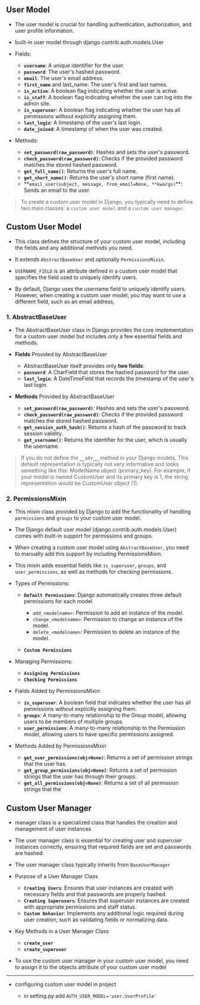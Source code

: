 ## User Model

- The user model is crucial for handling authentication, authorization, and user profile information.

- built-in user model through django.contrib.auth.models.User

- Fields:

  - **`username`**: A unique identifier for the user.
  - **`password`**: The user's hashed password.
  - **`email`**: The user's email address.
  - **`first_name`** and last_name: The user's first and last names.
  - **`is_active`**: A boolean flag indicating whether the user is active.
  - **`is_staff`**: A boolean flag indicating whether the user can log into the admin site.
  - **`is_superuser`**: A boolean flag indicating whether the user has all permissions without explicitly assigning them.
  - **`last_login`**: A timestamp of the user's last login.
  - **`date_joined`**: A timestamp of when the user was created.

- Methods:

  - **`set_password(raw_password)`**: Hashes and sets the user's password.
  - **`check_password(raw_password)`**: Checks if the provided password matches the stored hashed password.
  - **`get_full_name()`**: Returns the user's full name.
  - **`get_short_name()`**: Returns the user's short name (first name).
  - **`email_user(subject, message, from_email=None, **kwargs)`\*\*: Sends an email to the user.

> To create a custom user model in Django, you typically need to define two main classes: a `custom user model` and a `custom user manager`.

## Custom User Model

- This class defines the structure of your custom user model, including the fields and any additional methods you need.
- It extends `AbstractBaseUser` and optionally `PermissionsMixin`.

- `USERNAME_FIELD` is an attribute defined in a custom user model that specifies the field used to uniquely identify users.
- By default, Django uses the username field to uniquely identify users. However, when creating a custom user model, you may want to use a different field, such as an email address,

### 1. AbstractBaseUser

- The AbstractBaseUser class in Django provides the core implementation for a custom user model but includes only a few essential fields and methods.

- **Fields** Provided by AbstractBaseUser

  - AbstractBaseUser itself provides only **two fields**:
  - **`password`**: A CharField that stores the hashed password for the user.
  - **`last_login`**: A DateTimeField that records the timestamp of the user's last login.

- **Methods** Provided by AbstractBaseUser

  - **`set_password(raw_password)`**: Hashes and sets the user's password.
  - **`check_password(raw_password)`**: Checks if the provided password matches the stored hashed password.
  - **`get_session_auth_hash()`**: Returns a hash of the password to track session validity.
  - **`get_username()`**: Returns the identifier for the user, which is usually the username.

> If you do not define the **`__str__`** method in your Django models, This default representation is typically not very informative and looks something like this: ModelName object (primary_key). For example, if your model is named CustomUser and its primary key is 1, the string representation would be CustomUser object (1).

### 2. PermissionsMixin

- This mixin class provided by Django to add the functionality of handling `permissions` and `groups` to your custom user model.

- The Django default user model (django.contrib.auth.models.User) comes with built-in support for permissions and groups.

- When creating a custom user model using `AbstractBaseUser`, you need to manually add this support by including PermissionsMixin.

- This mixin adds essential fields like `is_superuser`, `groups`, and `user_permissions`, as well as methods for checking permissions.

- Types of Permissions:

  - **`Default Permissions`**: Django automatically creates three default permissions for each model

    - `add_<modelname>`: Permission to add an instance of the model.
    - `change_<modelname>`: Permission to change an instance of the model.
    - `delete_<modelname>`: Permission to delete an instance of the model.

  - **`Custom Permissions`**

- Managing Permissions:

  - **`Assigning Permissions`**
  - **`Checking Permissions`**

- Fields Added by PermissionsMixin:

  - **`is_superuser`**: A boolean field that indicates whether the user has all permissions without explicitly assigning them.
  - **`groups`**: A many-to-many relationship to the Group model, allowing users to be members of multiple groups.
  - **`user_permissions`**: A many-to-many relationship to the Permission model, allowing users to have specific permissions assigned.

- Methods Added by PermissionsMixin
  - **`get_user_permissions(obj=None)`**: Returns a set of permission strings that the user has.
  - **`get_group_permissions(obj=None)`**: Returns a set of permission strings that the user has through their groups.
  - **`get_all_permissions(obj=None)`**: Returns a set of all permission strings that the

## Custom User Manager

- manager class is a specialized class that handles the creation and management of user instances

- The user manager class is essential for creating user and superuser instances correctly, ensuring that required fields are set and passwords are hashed.

- The user manager class typically inherits from `BaseUserManager`

- Purpose of a User Manager Class

  - **`Creating Users`**: Ensures that user instances are created with necessary fields and that passwords are properly hashed.
  - **`Creating Superusers`**: Ensures that superuser instances are created with appropriate permissions and staff status.
  - **`Custom Behavior`**: Implements any additional logic required during user creation, such as validating fields or normalizing data.

- Key Methods in a User Manager Class

  - **`create_user`**
  - **`create_superuser`**

- To use the custom user manager in your custom user model, you need to assign it to the objects attribute of your custom user model

---

- configuring custom user model in project

  - in setting.py add `AUTH_USER_MODEL='user.UserProfile'`
